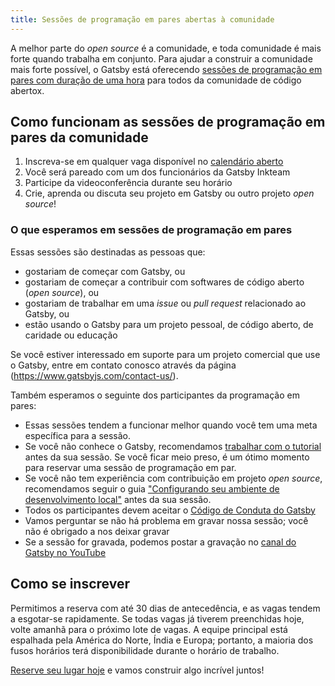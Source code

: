 ```yaml
---
title: Sessões de programação em pares abertas à comunidade
---
```


A melhor parte do _open source_ é a comunidade, e toda comunidade é mais forte quando trabalha em conjunto. Para ajudar a construir a comunidade mais forte possível, o Gatsby está oferecendo [sessões de programação em pares com duração de uma hora][cal] para todos da comunidade de código abertox.

## Como funcionam as sessões de programação em pares da comunidade

1. Inscreva-se em qualquer vaga disponível no [calendário aberto][cal]
2. Você será pareado com um dos funcionários da Gatsby Inkteam
3. Participe da videoconferência durante seu horário
4. Crie, aprenda ou discuta seu projeto em Gatsby ou outro projeto _open source_!

### O que esperamos em sessões de programação em pares

Essas sessões são destinadas as pessoas que:

- gostariam de começar com Gatsby, ou
- gostariam de começar a contribuir com softwares de código aberto (_open source_), ou
- gostariam de trabalhar em uma _issue_ ou _pull request_ relacionado ao Gatsby, ou
- estão usando o Gatsby para um projeto pessoal, de código aberto, de caridade ou educação

Se você estiver interessado em suporte para um projeto comercial que use o Gatsby, entre em contato conosco através da página (https://www.gatsbyjs.com/contact-us/).

Também esperamos o seguinte dos participantes da programação em pares:

- Essas sessões tendem a funcionar melhor quando você tem uma meta específica para a sessão.
- Se você não conhece o Gatsby, recomendamos [trabalhar com o tutorial](https://www.gatsbyjs.org/tutorial/) antes da sua sessão. Se você ficar meio preso, é um ótimo momento para reservar uma sessão de programação em par.
- Se você não tem experiência com contribuição em projeto _open source_, recomendamos seguir o guia ["Configurando seu ambiente de desenvolvimento local"](https://www.gatsbyjs.org/contributing/setting-up-your-local-dev-environment/) antes da sua sessão.
- Todos os participantes devem aceitar o [Código de Conduta do Gatsby](/contributing/code-of-conduct/)
- Vamos perguntar se não há problema em gravar nossa sessão; você não é obrigado a nos deixar gravar
- Se a sessão for gravada, podemos postar a gravação no [canal do Gatsby no YouTube](https://www.youtube.com/channel/UCjnp770qk7ujOq8Q9wiC82w)

## Como se inscrever

Permitimos a reserva com até 30 dias de antecedência, e as vagas tendem a esgotar-se rapidamente. Se todas vagas já tiverem preenchidas hoje, volte amanhã para o próximo lote de vagas. A equipe principal está espalhada pela América do Norte, Índia e Europa; portanto, a maioria dos fusos horários terá disponibilidade durante o horário de trabalho.

[Reserve seu lugar hoje][cal] e vamos construir algo incrível juntos!

[cal]: https://calendly.com/gatsbyjs/pair-programming